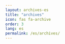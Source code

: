 ```yaml
---
layout: archives-es
title: "archives"
icon: fas fa-archive
order: 3
lang: es
permalink: /es/archives/
---
```



